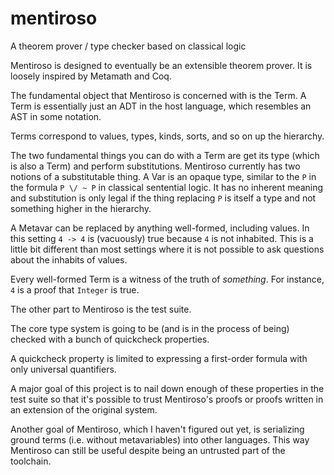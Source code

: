 # mentiroso
A theorem prover / type checker based on classical logic

Mentiroso is designed to eventually be an extensible theorem prover. It is loosely inspired by Metamath and Coq.

The fundamental object that Mentiroso is concerned with is the Term.
A Term is essentially just an ADT in the host language, which resembles an AST in some notation.

Terms correspond to values, types, kinds, sorts, and so on up the hierarchy.

The two fundamental things you can do with a Term are get its type (which is also a Term) and perform substitutions.
Mentiroso currently has two notions of a substitutable thing. A Var is an opaque type, similar to the 
`P` in the formula `P \/ ~ P` in classical sentential logic. It has no inherent meaning and substitution is only
legal if the thing replacing `P` is itself a type and not something higher in the hierarchy.

A Metavar can be replaced by anything well-formed, including values. In this setting `4 -> 4` is (vacuously) true because
`4` is not inhabited. This is a little bit different than most settings where it is not possible to ask questions
about the inhabits of values.

Every well-formed Term is a witness of the truth of *something*. For instance, `4` is a proof that `Integer` is true.

The other part to Mentiroso is the test suite.

The core type system is going to be (and is in the process of being) checked with a bunch of quickcheck properties.

A quickcheck property is limited to expressing a first-order formula with only universal quantifiers.

A major goal of this project is to nail down enough of these properties in the test suite so that it's possible to trust Mentiroso's proofs
or proofs written in an extension of the original system.

Another goal of Mentiroso, which I haven't figured out yet, is serializing ground terms (i.e. without metavariables)
into other languages. This way Mentiroso can still be useful despite being an untrusted part of the toolchain.
